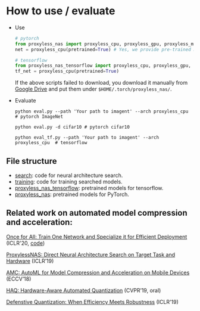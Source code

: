 # How to use / evaluate 
* Use
    ```python
    # pytorch 
    from proxyless_nas import proxyless_cpu, proxyless_gpu, proxyless_mobile, proxyless_mobile_14, proxyless_cifar
    net = proxyless_cpu(pretrained=True) # Yes, we provide pre-trained models!
    ```
    ```python
    # tensorflow
    from proxyless_nas_tensorflow import proxyless_cpu, proxyless_gpu, proxyless_mobile, proxyless_mobile_14
    tf_net = proxyless_cpu(pretrained=True)
    ```

    If the above scripts failed to download, you download it manually from [Google Drive](https://drive.google.com/drive/folders/1qIaDsT95dKgrgaJk-KOMu6v9NLROv2tz?usp=sharing) and put them under  `$HOME/.torch/proxyless_nas/`.

* Evaluate

    `python eval.py --path 'Your path to imagent' --arch proxyless_cpu  # pytorch ImageNet`
    
    `python eval.py -d cifar10 # pytorch cifar10 `
    
    `python eval_tf.py --path 'Your path to imagent' --arch proxyless_cpu  # tensorflow`


## File structure

* [search](./search): code for neural architecture search.
* [training](./training): code for training searched models.
* [proxyless_nas_tensorflow](./proxyless_nas_tensorflow): pretrained models for tensorflow.
* [proxyless_nas](./proxyless_nas): pretrained models for PyTorch.

## Related work on automated model compression and acceleration:

[Once for All: Train One Network and Specialize it for Efficient Deployment](https://arxiv.org/abs/1908.09791) (ICLR'20, [code](https://github.com/mit-han-lab/once-for-all))

[ProxylessNAS: Direct Neural Architecture Search on Target Task and Hardware](https://arxiv.org/pdf/1812.00332.pdf) (ICLR’19)

[AMC: AutoML for Model Compression and Acceleration on Mobile Devices](https://arxiv.org/pdf/1802.03494.pdf) (ECCV’18)

[HAQ: Hardware-Aware Automated Quantization](https://arxiv.org/pdf/1811.08886.pdf)  (CVPR’19, oral)
	
[Defenstive Quantization: When Efficiency Meets Robustness](https://openreview.net/pdf?id=ryetZ20ctX) (ICLR'19)

